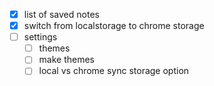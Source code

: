 * [x] list of saved notes
* [x] switch from localstorage to chrome storage
* [ ] settings
	* [ ] themes
	* [ ] make themes
	* [ ] local vs chrome sync storage option
